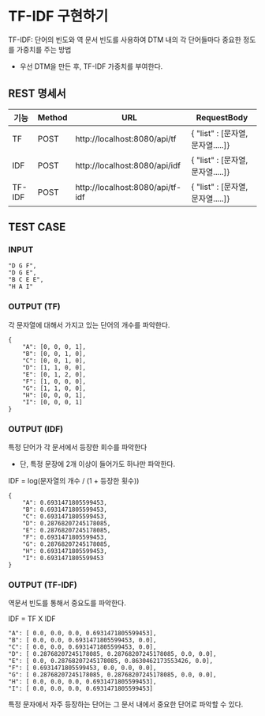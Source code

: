 # TF-IDF 구현하기

TF-IDF: 단어의 빈도와 역 문서 빈도를 사용하여 DTM 내의 각 단어들마다 중요한 정도를 가중치를 주는 방법

- 우선 DTM을 만든 후, TF-IDF 가중치를 부여한다.

## REST 명세서

| 기능   | Method | URL                              | RequestBody                       |
| ------ | ------ | -------------------------------- | --------------------------------- |
| TF     | POST   | http://localhost:8080/api/tf     | { "list" : [문자열, 문자열.....]} |
| IDF    | POST   | http://localhost:8080/api/idf    | { "list" : [문자열, 문자열.....]} |
| TF-IDF | POST   | http://localhost:8080/api/tf-idf | { "list" : [문자열, 문자열.....]} |

## TEST CASE

### INPUT

```TEXT
"D G F",
"D G E",
"B C E E",
"H A I"
```

### OUTPUT (TF)

각 문자열에 대해서 가지고 있는 단어의 개수를 파악한다.

```
{
    "A": [0, 0, 0, 1],
    "B": [0, 0, 1, 0],
    "C": [0, 0, 1, 0],
    "D": [1, 1, 0, 0],
    "E": [0, 1, 2, 0],
    "F": [1, 0, 0, 0],
    "G": [1, 1, 0, 0],
    "H": [0, 0, 0, 1],
    "I": [0, 0, 0, 1]
}
```

### OUTPUT (IDF)

특정 단어가 각 문서에서 등장한 회수를 파악한다

- 단, 특정 문장에 2개 이상이 들어가도 하나만 파악한다.

IDF = log(문자열의 개수 / (1 + 등장한 횟수))

```
{
	"A": 0.6931471805599453,
	"B": 0.6931471805599453,
	"C": 0.6931471805599453,
	"D": 0.28768207245178085,
	"E": 0.28768207245178085,
	"F": 0.6931471805599453,
	"G": 0.28768207245178085,
	"H": 0.6931471805599453,
	"I": 0.6931471805599453
}
```

### OUTPUT (TF-IDF)

역문서 빈도를 통해서 중요도를 파악한다.

IDF = TF X IDF

```
"A": [ 0.0, 0.0, 0.0, 0.6931471805599453],
"B": [ 0.0, 0.0, 0.6931471805599453, 0.0],
"C": [ 0.0, 0.0, 0.6931471805599453, 0.0],
"D": [ 0.28768207245178085,	0.28768207245178085, 0.0, 0.0],
"E": [ 0.0, 0.28768207245178085, 0.8630462173553426, 0.0],
"F": [ 0.6931471805599453, 0.0, 0.0, 0.0],
"G": [ 0.28768207245178085, 0.28768207245178085, 0.0, 0.0],
"H": [ 0.0, 0.0, 0.0, 0.6931471805599453],
"I": [ 0.0, 0.0, 0.0, 0.6931471805599453]
```

특정 문자에서 자주 등장하는 단어는 그 문서 내에서 중요한 단어로 파악할 수 있다.
